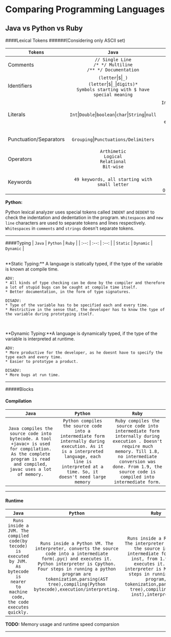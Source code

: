 # Comparing Programming Languages

## Java vs Python vs Ruby

####Lexical Tokens 
######(Considering only ASCII set)

`Tokens`                 | `Java`  | `Python` | `Ruby` 
---                   |:---:  | :---:  | :---:
  Comments               | ```// Single Line``` <br/> ```/* */ Multiline```  <br/> ```/** */ Documentation``` | ```# Single line``` <br /> ```""" DocString``` | ```# Single line```<br/> ```=begin =end Multiline ```   
Identifiers            | ```(letter```&#124;```$```&#124;```_)``` <br/> ```(letter```&#124;```$```&#124;```_```&#124;```digits)*``` <br/> ```Symbols starting with $ have special meaning```  |  ```(letter``` &#124; ```"_")```<br/>```(letter```&#124;```dig```&#124;```"_")*```  <br/> ```Symbols starting with _ have special meaning``` | ```(letter```&#124;```_)```<br/>```(letter```&#124;```_```&#124;```dig)``` <br/> ```@, @@, $-Identifiers can also begin with these characters.```
Literals               | ```Int```&#124;```Double```&#124;```boolean```&#124;```char```&#124;```String```&#124;```null```    | ```Int```&#124;```Float```&#124;```Imaginary```&#124;```bool```&#124;```String```&#124;```Bytes```&#124;```NoneType``` <br/> ```Use``` `\` ```to escape characters``` <br/> ```Use``` `"` ```string literal for text that is exposed to the user and ``` `'` ```for strings that relate to functionality in code``` | ```Int```&#124;```Float```&#124;```Boolean```&#124;```String```&124;```Date```  
Punctuation/Separators | ```Grouping```&#124;```Punctuations/Delimiters```   | ```Grouping```<br/>```Punctuations```<br/>```Assignments```    | ```Grouping```&#124;```Delimiters``` 
Operators              |  ```Arthimetic```<br/>```Logical```<br/>```Relational```<br/>```Bit-wise```  | ```Arthimetic```<br/>```Logical```<br/>```Relational```<br/>```Bit-wise```    | ```Arthimetic```<br/>```Logical```<br/>```Relational```<br/>```Bit-wise```  
Keywords               |   ```49 keywords, all starting with small letter```    | ```Predefined Literals```<br/>```(33 keywords)```<br/>**True,False,None**<br/>```Only keywords starting with capital letters```       |  ```41 keywords```
 
**Python:** 

Python lexical analyzer uses special tokens called `INDENT` and `DEDENT` to check the indentation and dedentation in the program. `Whitespaces` and `new line` characters are used to separate tokens and lines respectively. `Whitespaces` in `comments` and `strings` doesn't separate tokens. 

---

####Typing
| `Java` | `Python` | `Ruby` |
| :--: | :--: | :--: |
| `Static` | `Dynamic` | `Dynamic` |

<br/>
**Static Typing:**
A language is statically typed, if the type of the variable is known at compile time. 
<br/>

    ADV:
    * All kinds of type checking can be done by the compiler and therefore a lot of stupid bugs can be caught at compile time itself. 
    * Better documentation, in the form of type signatures.

    DISADV:
    * Type of the variable has to be specified each and every time.
    * Restrictive in the sense that, the developer has to know the type of the variable during prototyping itself.
<br/>

**Dynamic Typing:**A language is dynamically typed, if the type of the variable is interpreted at runtime. 
<br/>

    ADV:
    * More productive for the developer, as he doesnt have to specify the type each and every time.
    * Easier to prototype a product. 

    DISADV:
    * More bugs at run time.  
---

#####Blocks

#### Compilation

|`Java` | `Python` | `Ruby`
| :--:  | :--: | :--:
| `Java compiles the source code into bytecode. A tool +javac+ is used for compilation. As the complete program is read and compiled, javac uses a lot of memory.` | `Python compiles the source code into a intermediate form internally during execution. As it is a interpreted language, each line is interpreted at a time. So, it doesn't need large memory`| `Ruby compiles the source code into intermediate form internally during execution . Doesn't require much memory. Till 1.8, no intermediate conversion was done. From 1.9, the source code is compiled into intermediate form.`

---

#### Runtime

| `Java` |`Python` | `Ruby` |
| :--: | :--: | :--: |
| `Runs inside a JVM. The compiled code(by tecode) is executed by JVM. As bytecode is nearer to machine code, the code executes quickly.` | `Runs inside a Python VM. The interpreter, converts the source code into a intermediate form(.pyc) and executes it. Python interpreter is Cpython. Four steps in running a python program are tokenization,parsing(AST tree),compiling(Python bytecode),execution/interpreting.` | `Runs inside a Ruby VM. The interpreter converts the source into a intermediate form(YARV inst, from 1.9) and executes it. Ruby interpreter is MRT. Four steps in running ruby program, tokenization,parsing(AST tree),compiling(YARV inst),interpreting.` |

**TODO:** Memory usage and runtime speed comparsion

---




